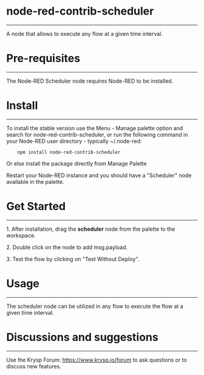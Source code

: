 # node-red-contrib-scheduler
-------
A node that allows to execute any flow at a given time interval.


# Pre-requisites
-------

The Node-RED Scheduler node requires Node-RED to be installed.

# Install
-------

To install the stable version use the Menu - Manage palette option and search for node-red-contrib-scheduler, or run the following command in your Node-RED user directory - typically ~/.node-red: 

        npm install node-red-contrib-scheduler

Or else install the package directly from Manage Palette

Restart your Node-RED instance and you should have a "Scheduler" node available in the palette.

# Get Started
-------


<p>1. After installation, drag the <b>scheduler</b> node from the palette to the workspace.</p>
<p>2. Double click on the node to add msg.payload.</p>
<p>3. Test the flow by clicking on "Test Without Deploy".</p>


# Usage
-------

The scheduler node can be utilized in any flow to execute the flow at a given time interval.

# Discussions and suggestions
-------

Use the Krysp Forum: https://www.krysp.io/forum to ask questions or to discuss new features.
